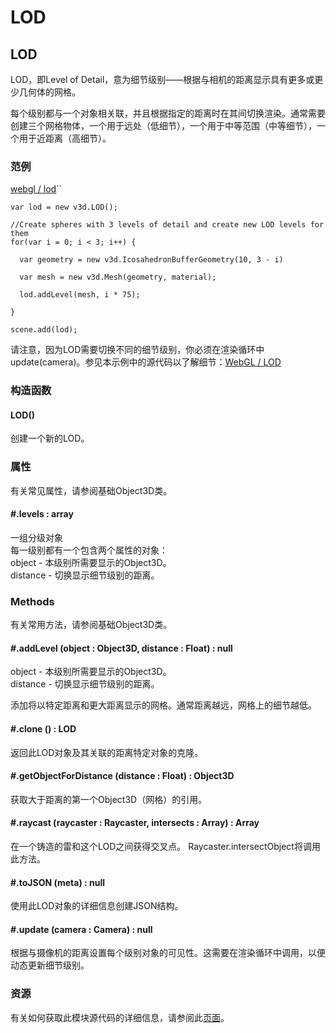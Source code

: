 # LOD

## LOD

LOD，即Level of Detail，意为细节级别——根据与相机的距离显示具有更多或更少几何体的网格。

每个级别都与一个对象相关联，并且根据指定的距离时在其间切换渲染。通常需要创建三个网格物体，一个用于远处（低细节），一个用于中等范围（中等细节），一个用于近距离（高细节）。

### 范例

[webgl / lod](https://cdn.soft8soft.com/demo/examples/index.html#webgl_lod)\`\`

```text
var lod = new v3d.LOD();

//Create spheres with 3 levels of detail and create new LOD levels for them
for(var i = 0; i < 3; i++) {

  var geometry = new v3d.IcosahedronBufferGeometry(10, 3 - i)

  var mesh = new v3d.Mesh(geometry, material);

  lod.addLevel(mesh, i * 75);

}

scene.add(lod);
```

请注意，因为LOD需要切换不同的细节级别，你必须在渲染循环中update\(camera\)。参见本示例中的源代码以了解细节：[WebGL / LOD](https://cdn.soft8soft.com/demo/examples/index.html#webgl_lod)

### 构造函数

#### LOD\(\)

创建一个新的LOD。

### 属性

有关常见属性，请参阅基础Object3D类。

#### \#.levels : array

一组分级对象  
每一级别都有一个包含两个属性的对象：  
object - 本级别所需要显示的Object3D。  
distance - 切换显示细节级别的距离。

### Methods

有关常用方法，请参阅基础Object3D类。

#### \#.addLevel \(object : Object3D, distance : Float\) : null

object - 本级别所需要显示的Object3D。  
distance - 切换显示细节级别的距离。  
  
添加将以特定距离和更大距离显示的网格。通常距离越远，网格上的细节越低。

#### \#.clone \(\) : LOD

返回此LOD对象及其关联的距离特定对象的克隆。

#### \#.getObjectForDistance \(distance : Float\) : Object3D

获取大于距离的第一个Object3D（网格）的引用。

#### \#.raycast \(raycaster : Raycaster, intersects : Array\) : Array

在一个铸造的雷和这个LOD之间获得交叉点。 Raycaster.intersectObject将调用此方法。

#### \#.toJSON \(meta\) : null

使用此LOD对象的详细信息创建JSON结构。

#### \#.update \(camera : Camera\) : null

根据与摄像机的距离设置每个级别对象的可见性。这需要在渲染循环中调用，以便动态更新细节级别。

### 资源

有关如何获取此模块源代码的详细信息，请参阅此[页面](https://www.soft8soft.com/docs/manual/en/introduction/How-to-obtain-Verge3D-sources.html)。

